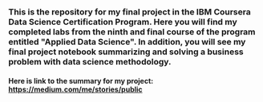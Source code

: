 ### This is the repository for my final project in the IBM Coursera Data Science Certification Program.  Here you will find my completed labs from the ninth and final course of the program entitled "Applied Data Science".  In addition, you will see my final project notebook summarizing and solving a business problem with data science methodology.

#### Here is link to the summary for my project:  https://medium.com/me/stories/public
